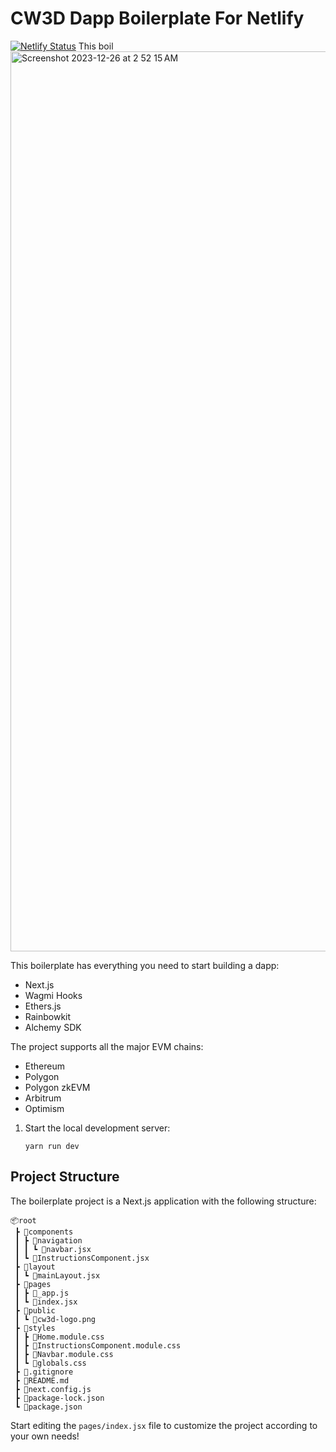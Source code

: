 # CW3D Dapp Boilerplate For Netlify<br>
[![Netlify Status](https://api.netlify.com/api/v1/badges/575173a2-e88d-401c-856f-c90c66e05899/deploy-status)](https://app.netlify.com/sites/quiet-horse-453a83/deploys)
This boil<img width="1440" alt="Screenshot 2023-12-26 at 2 52 15 AM" src="https://github.com/sudo-self/netlify-alchemy-dapp/assets/119916323/5f7682c0-cb85-4868-91b5-c8836fde7a1d">






This boilerplate has everything you need to start building a dapp:

- Next.js
- Wagmi Hooks
- Ethers.js
- Rainbowkit
- Alchemy SDK


The project supports all the major EVM chains:

 - Ethereum
 - Polygon
 - Polygon zkEVM
 - Arbitrum
 - Optimism




1. Start the local development server:
   ```
   yarn run dev
   ```

## Project Structure

The boilerplate project is a Next.js application with the following structure:

```
📦root
 ┣ 📂components
 ┃ ┣ 📂navigation
 ┃ ┃ ┗ 📜navbar.jsx
 ┃ ┗ 📜InstructionsComponent.jsx
 ┣ 📂layout
 ┃ ┗ 📜mainLayout.jsx
 ┣ 📂pages
 ┃ ┣ 📜_app.js
 ┃ ┗ 📜index.jsx
 ┣ 📂public
 ┃ ┗ 📜cw3d-logo.png
 ┣ 📂styles
 ┃ ┣ 📜Home.module.css
 ┃ ┣ 📜InstructionsComponent.module.css
 ┃ ┣ 📜Navbar.module.css
 ┃ ┗ 📜globals.css
 ┣ 📜.gitignore
 ┣ 📜README.md
 ┣ 📜next.config.js
 ┣ 📜package-lock.json
 ┗ 📜package.json
```

Start editing the `pages/index.jsx` file to customize the project according to your own needs!

